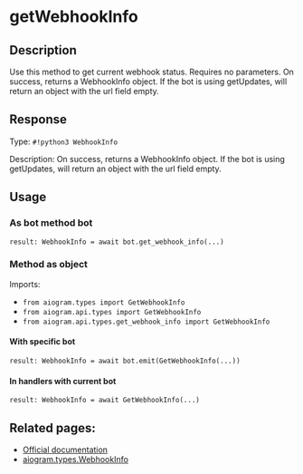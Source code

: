# getWebhookInfo

## Description

Use this method to get current webhook status. Requires no parameters. On success, returns a WebhookInfo object. If the bot is using getUpdates, will return an object with the url field empty.




## Response

Type: `#!python3 WebhookInfo`

Description: On success, returns a WebhookInfo object. If the bot is using getUpdates, will return an object with the url field empty.


## Usage


### As bot method bot

```python3
result: WebhookInfo = await bot.get_webhook_info(...)
```

### Method as object

Imports:

- `from aiogram.types import GetWebhookInfo`
- `from aiogram.api.types import GetWebhookInfo`
- `from aiogram.api.types.get_webhook_info import GetWebhookInfo`


#### With specific bot
```python3
result: WebhookInfo = await bot.emit(GetWebhookInfo(...))
```

#### In handlers with current bot
```python3
result: WebhookInfo = await GetWebhookInfo(...)
```


## Related pages:

- [Official documentation](https://core.telegram.org/bots/api#getwebhookinfo)
- [aiogram.types.WebhookInfo](../types/webhook_info.md)
